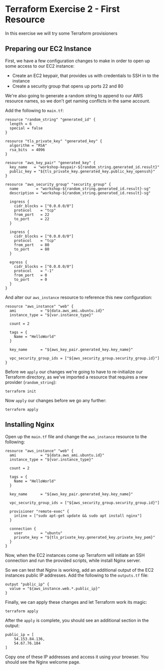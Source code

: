 # Terraform Exercise 2 - First Resource

In this exercise we will try some Terraform provisioners

## Preparing our EC2 Instance

First, we have a few configuration changes to make in order to open up some access to our EC2 instance:

- Create an EC2 keypair, that provides us with credentials to SSH in to the instance
- Create a security group that opens up ports 22 and 80

We're also going to generate a random string to append to our AWS resource names, so we don't get
naming conflicts in the same account.

Add the following to `main.tf`:

```
resource "random_string" "generated_id" {
  length = 6
  special = false
}

resource "tls_private_key" "generated_key" {
  algorithm = "RSA"
  rsa_bits  = 4096
}

resource "aws_key_pair" "generated_key" {
  key_name   = "workshop-keypair-${random_string.generated_id.result}"
  public_key = "${tls_private_key.generated_key.public_key_openssh}"
}

resource "aws_security_group" "security_group" {
  name        = "workshop-${random_string.generated_id.result}-sg"
  description = "workshop-${random_string.generated_id.result}-sg"

  ingress {
    cidr_blocks = ["0.0.0.0/0"]
    protocol    = "tcp"
    from_port   = 22
    to_port     = 22
  }

  ingress {
    cidr_blocks = ["0.0.0.0/0"]
    protocol    = "tcp"
    from_port   = 80
    to_port     = 80
  }

  egress {
    cidr_blocks = ["0.0.0.0/0"]
    protocol    = "-1"
    from_port   = 0
    to_port     = 0
  }
}
```

And alter our `aws_instance` resource to reference this new configuration:

```
resource "aws_instance" "web" {
  ami           = "${data.aws_ami.ubuntu.id}"
  instance_type = "${var.instance_type}"

  count = 2

  tags = {
    Name = "HelloWorld"
  }

  key_name      = "${aws_key_pair.generated_key.key_name}"

  vpc_security_group_ids = ["${aws_security_group.security_group.id}"]
}
```

Before we `apply` our changes we're going to have to re-initialize our Terraform directory,
as we've imported a resource that requires a new provider (`random_string`):

```terraform init```

Now `apply` our changes before we go any further:

```terraform apply```

## Installing Nginx

Open up the `main.tf` file and change the `aws_instance` resource to the following:

```
resource "aws_instance" "web" {
  ami           = "${data.aws_ami.ubuntu.id}"
  instance_type = "${var.instance_type}"

  count = 2

  tags = {
    Name = "HelloWorld"
  }

  key_name      = "${aws_key_pair.generated_key.key_name}"

  vpc_security_group_ids = ["${aws_security_group.security_group.id}"]

  provisioner "remote-exec" {
    inline = ["sudo apt-get update && sudo apt install nginx"]
  }

  connection {
    user        = "ubuntu"
    private_key = "${tls_private_key.generated_key.private_key_pem}"
  }
}
```

Now, when the EC2 instances come up Terraform will initiate an SSH connection and run the 
provided scripts, while install Nginx server.

So we can test that Nginx is working, add an additional output of the EC2 instances public 
IP addresses. Add the following to the `outputs.tf` file:

```
output "public_ip" {
  value = "${aws_instance.web.*.public_ip}"
}
```

Finally, we can apply these changes and let Terraform work its magic:

```terraform apply```

After the `apply` is complete, you should see an additional section in the output:

```
public_ip = [
    54.153.84.136,
    54.67.76.184
]
```

Copy one of these IP addresses and access it using your browser. You should see the Nginx welcome page.
